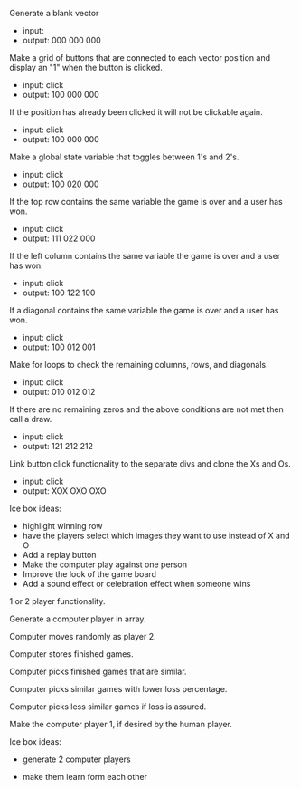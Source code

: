Generate a blank vector
* input:
* output: 000
          000
          000

Make a grid of buttons that are connected to each vector position and display an "1" when the button is clicked.
* input: click
* output: 100
          000
          000

If the position has already been clicked it will not be clickable again.
* input: click
* output: 100
          000
          000

Make a global state variable that toggles between 1's and 2's.
* input: click
* output: 100
          020
          000

If the top row contains the same variable the game is over and a user has won.
* input: click
* output: 111
          022
          000

If the left column contains the same variable the game is over and a user has won.
* input: click
* output: 100
          122
          100

If a diagonal contains the same variable the game is over and a user has won.
* input: click
* output: 100
          012
          001

Make for loops to check the remaining columns, rows, and diagonals.
* input: click
* output: 010
          012
          012

If there are no remaining zeros and the above conditions are not met then call a draw.
* input: click
* output: 121
          212
          212

Link button click functionality to the separate divs and clone the Xs and Os.
* input: click
* output: XOX
          OXO
          OXO

Ice box ideas:
* highlight winning row
* have the players select which images they want to use instead of X and O
* Add a replay button
* Make the computer play against one person
* Improve the look of the game board
* Add a sound effect or celebration effect when someone wins

1 or 2 player functionality.

Generate a computer player in array.

Computer moves randomly as player 2.

Computer stores finished games.

Computer picks finished games that are similar.

Computer picks similar games with lower loss percentage.

Computer picks less similar games if loss is assured.

Make the computer player 1, if desired by the human player.


Ice box ideas:
* generate 2 computer players

* make them learn form each other
